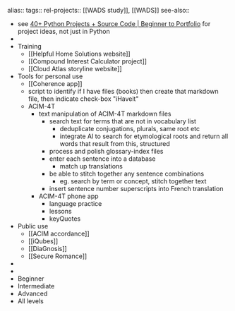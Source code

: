 alias::
tags:: 
rel-projects:: [[WADS study]], [[WADS]] 
see-also::

- see [40+ Python Projects + Source Code | Beginner to Portfolio](https://hackr.io/blog/python-projects) for project ideas, not just in Python
-
- Training
	- [[Helpful Home Solutions website]]
	- [[Compound Interest Calculator project]]
	- [[Cloud Atlas storyline website]]
- Tools for personal use
	- [[Coherence app]]
	- script to identify if I have files (books) then create that markdown file, then indicate check-box "iHaveit"
	- ACIM-4T
		- text manipulation of ACIM-4T markdown files
			- search text for terms that are not in vocabulary list
				- deduplicate conjugations, plurals, same root etc
				- integrate AI to search for etymological roots and return all words that result from this, structured
			- process and polish glossary-index files
			- enter each sentence into a database
				- match up translations
			- be able to stitch together any sentence combinations
				- eg. search by term or concept, stitch together text
			- insert sentence number superscripts into French translation
		- ACIM-4T phone app
			- language practice
			- lessons
			- keyQuotes
- Public use
	- [[ACIM accordance]]
	- [[iQubes]]
	- [[DiaGnosis]]
	- [[Secure Romance]]
-
-
- Beginner
- Intermediate
- Advanced
- All levels